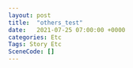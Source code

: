 ```yaml
---
layout: post
title:  "others_test"
date:   2021-07-25 07:00:00 +0000
categories: Etc
Tags: Story Etc
SceneCode: []
---
```

